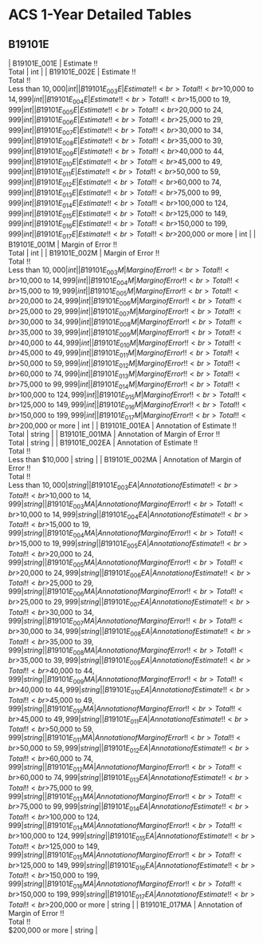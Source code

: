 # ACS 1-Year Detailed Tables

## B19101E

| B19101E_001E | Estimate !!<br>Total | int |
| B19101E_002E | Estimate !!<br>Total !!<br>Less than $10,000 | int |
| B19101E_003E | Estimate !!<br>Total !!<br>$10,000 to $14,999 | int |
| B19101E_004E | Estimate !!<br>Total !!<br>$15,000 to $19,999 | int |
| B19101E_005E | Estimate !!<br>Total !!<br>$20,000 to $24,999 | int |
| B19101E_006E | Estimate !!<br>Total !!<br>$25,000 to $29,999 | int |
| B19101E_007E | Estimate !!<br>Total !!<br>$30,000 to $34,999 | int |
| B19101E_008E | Estimate !!<br>Total !!<br>$35,000 to $39,999 | int |
| B19101E_009E | Estimate !!<br>Total !!<br>$40,000 to $44,999 | int |
| B19101E_010E | Estimate !!<br>Total !!<br>$45,000 to $49,999 | int |
| B19101E_011E | Estimate !!<br>Total !!<br>$50,000 to $59,999 | int |
| B19101E_012E | Estimate !!<br>Total !!<br>$60,000 to $74,999 | int |
| B19101E_013E | Estimate !!<br>Total !!<br>$75,000 to $99,999 | int |
| B19101E_014E | Estimate !!<br>Total !!<br>$100,000 to $124,999 | int |
| B19101E_015E | Estimate !!<br>Total !!<br>$125,000 to $149,999 | int |
| B19101E_016E | Estimate !!<br>Total !!<br>$150,000 to $199,999 | int |
| B19101E_017E | Estimate !!<br>Total !!<br>$200,000 or more | int |
| B19101E_001M | Margin of Error !!<br>Total | int |
| B19101E_002M | Margin of Error !!<br>Total !!<br>Less than $10,000 | int |
| B19101E_003M | Margin of Error !!<br>Total !!<br>$10,000 to $14,999 | int |
| B19101E_004M | Margin of Error !!<br>Total !!<br>$15,000 to $19,999 | int |
| B19101E_005M | Margin of Error !!<br>Total !!<br>$20,000 to $24,999 | int |
| B19101E_006M | Margin of Error !!<br>Total !!<br>$25,000 to $29,999 | int |
| B19101E_007M | Margin of Error !!<br>Total !!<br>$30,000 to $34,999 | int |
| B19101E_008M | Margin of Error !!<br>Total !!<br>$35,000 to $39,999 | int |
| B19101E_009M | Margin of Error !!<br>Total !!<br>$40,000 to $44,999 | int |
| B19101E_010M | Margin of Error !!<br>Total !!<br>$45,000 to $49,999 | int |
| B19101E_011M | Margin of Error !!<br>Total !!<br>$50,000 to $59,999 | int |
| B19101E_012M | Margin of Error !!<br>Total !!<br>$60,000 to $74,999 | int |
| B19101E_013M | Margin of Error !!<br>Total !!<br>$75,000 to $99,999 | int |
| B19101E_014M | Margin of Error !!<br>Total !!<br>$100,000 to $124,999 | int |
| B19101E_015M | Margin of Error !!<br>Total !!<br>$125,000 to $149,999 | int |
| B19101E_016M | Margin of Error !!<br>Total !!<br>$150,000 to $199,999 | int |
| B19101E_017M | Margin of Error !!<br>Total !!<br>$200,000 or more | int |
| B19101E_001EA | Annotation of Estimate !!<br>Total | string |
| B19101E_001MA | Annotation of Margin of Error !!<br>Total | string |
| B19101E_002EA | Annotation of Estimate !!<br>Total !!<br>Less than $10,000 | string |
| B19101E_002MA | Annotation of Margin of Error !!<br>Total !!<br>Less than $10,000 | string |
| B19101E_003EA | Annotation of Estimate !!<br>Total !!<br>$10,000 to $14,999 | string |
| B19101E_003MA | Annotation of Margin of Error !!<br>Total !!<br>$10,000 to $14,999 | string |
| B19101E_004EA | Annotation of Estimate !!<br>Total !!<br>$15,000 to $19,999 | string |
| B19101E_004MA | Annotation of Margin of Error !!<br>Total !!<br>$15,000 to $19,999 | string |
| B19101E_005EA | Annotation of Estimate !!<br>Total !!<br>$20,000 to $24,999 | string |
| B19101E_005MA | Annotation of Margin of Error !!<br>Total !!<br>$20,000 to $24,999 | string |
| B19101E_006EA | Annotation of Estimate !!<br>Total !!<br>$25,000 to $29,999 | string |
| B19101E_006MA | Annotation of Margin of Error !!<br>Total !!<br>$25,000 to $29,999 | string |
| B19101E_007EA | Annotation of Estimate !!<br>Total !!<br>$30,000 to $34,999 | string |
| B19101E_007MA | Annotation of Margin of Error !!<br>Total !!<br>$30,000 to $34,999 | string |
| B19101E_008EA | Annotation of Estimate !!<br>Total !!<br>$35,000 to $39,999 | string |
| B19101E_008MA | Annotation of Margin of Error !!<br>Total !!<br>$35,000 to $39,999 | string |
| B19101E_009EA | Annotation of Estimate !!<br>Total !!<br>$40,000 to $44,999 | string |
| B19101E_009MA | Annotation of Margin of Error !!<br>Total !!<br>$40,000 to $44,999 | string |
| B19101E_010EA | Annotation of Estimate !!<br>Total !!<br>$45,000 to $49,999 | string |
| B19101E_010MA | Annotation of Margin of Error !!<br>Total !!<br>$45,000 to $49,999 | string |
| B19101E_011EA | Annotation of Estimate !!<br>Total !!<br>$50,000 to $59,999 | string |
| B19101E_011MA | Annotation of Margin of Error !!<br>Total !!<br>$50,000 to $59,999 | string |
| B19101E_012EA | Annotation of Estimate !!<br>Total !!<br>$60,000 to $74,999 | string |
| B19101E_012MA | Annotation of Margin of Error !!<br>Total !!<br>$60,000 to $74,999 | string |
| B19101E_013EA | Annotation of Estimate !!<br>Total !!<br>$75,000 to $99,999 | string |
| B19101E_013MA | Annotation of Margin of Error !!<br>Total !!<br>$75,000 to $99,999 | string |
| B19101E_014EA | Annotation of Estimate !!<br>Total !!<br>$100,000 to $124,999 | string |
| B19101E_014MA | Annotation of Margin of Error !!<br>Total !!<br>$100,000 to $124,999 | string |
| B19101E_015EA | Annotation of Estimate !!<br>Total !!<br>$125,000 to $149,999 | string |
| B19101E_015MA | Annotation of Margin of Error !!<br>Total !!<br>$125,000 to $149,999 | string |
| B19101E_016EA | Annotation of Estimate !!<br>Total !!<br>$150,000 to $199,999 | string |
| B19101E_016MA | Annotation of Margin of Error !!<br>Total !!<br>$150,000 to $199,999 | string |
| B19101E_017EA | Annotation of Estimate !!<br>Total !!<br>$200,000 or more | string |
| B19101E_017MA | Annotation of Margin of Error !!<br>Total !!<br>$200,000 or more | string |

